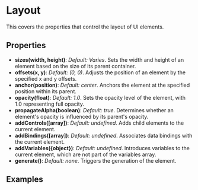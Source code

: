 # Layout

This covers the properties that control the layout of UI elements.

## Properties

- **sizes(width, height)**: *Default: Varies*. Sets the width and height of an element based on the size of its parent container.
- **offsets(x, y)**: *Default: (0, 0)*. Adjusts the position of an element by the specified x and y offsets.
- **anchor(position)**: *Default: center*. Anchors the element at the specified position within its parent.
- **opacity(float)**: *Default: 1.0*. Sets the opacity level of the element, with 1.0 representing full opacity.
- **propagateAlpha(boolean)**: *Default: true*. Determines whether an element's opacity is influenced by its parent's opacity.
- **addControls([array])**: *Default: undefined*. Adds child elements to the current element.
- **addBindings([array])**: *Default: undefined*. Associates data bindings with the current element.
- **addVariables({object})**: *Default: undefined*. Introduces variables to the current element, which are not part of the variables array.
- **generate()**: *Default: none*. Triggers the generation of the element.

## Examples